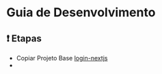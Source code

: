 # Guia de Desenvolvimento

## ❗ Etapas

- Copiar Projeto Base [login-nextjs](https://github.com/rafmco/login-nextjs)
-
